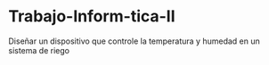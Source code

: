 # Trabajo-Inform-tica-II
Diseñar un dispositivo que controle la temperatura y humedad en un sistema de riego

